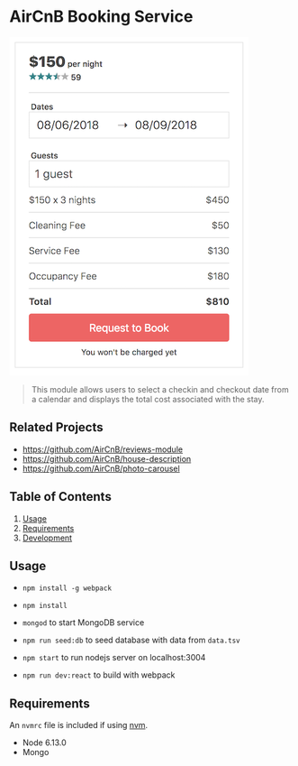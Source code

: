 # AirCnB Booking Service

![screenshot](./assets/screenshot.png)

> This module allows users to select a checkin and checkout date from a calendar and displays the total cost associated with the stay.

## Related Projects

  - https://github.com/AirCnB/reviews-module
  - https://github.com/AirCnB/house-description
  - https://github.com/AirCnB/photo-carousel

## Table of Contents

1. [Usage](#Usage)
1. [Requirements](#requirements)
1. [Development](#development)

## Usage

- `npm install -g webpack`
- `npm install`

- `mongod` to start MongoDB service

- `npm run seed:db` to seed database with data from `data.tsv`
- `npm start` to run nodejs server on localhost:3004
- `npm run dev:react` to build with webpack

## Requirements

An `nvmrc` file is included if using [nvm](https://github.com/creationix/nvm).

- Node 6.13.0
- Mongo


